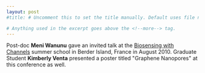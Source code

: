 ```yaml
---
layout: post
#title: # Uncomment this to set the title manually. Default uses file name.

# Anything used in the excerpt goes above the <!--more--> tag.
---
```


Post-doc **Meni Wanunu** gave an invited talk at the [Biosensing with Channels](http://www.lambe.univ-evry.fr/spip.php?article369) summer school in Berder Island, France in August 2010. Graduate Student **Kimberly Venta** presented a poster titled "Graphene Nanopores" at this conference as well. 

<!--more-->
